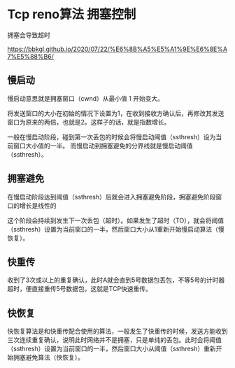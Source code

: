 ﻿# Tcp reno算法 拥塞控制

拥塞会导致超时

<https://bbkgl.github.io/2020/07/22/%E6%8B%A5%E5%A1%9E%E6%8E%A7%E5%88%B6/>

## 慢启动

慢启动意思就是拥塞窗口（cwnd）从最小值 1 开始变大。

将发送窗口的大小在初始的情况下设置为1，在收到接收方确认后，再修改其发送窗口为原来的两倍，也就是2。这样子的话，就是指数增长。

一般在慢启动阶段，碰到第一次丢包的时候会将慢启动阈值（ssthresh）设为当前窗口大小值的一半。
而慢启动到拥塞避免的分界线就是慢启动阈值（ssthresh）。

## 拥塞避免

在慢启动阶段达到阈值（ssthresh）后就会进入拥塞避免阶段，拥塞避免阶段窗口的增长是线性的

这个阶段会持续到发生下一次丢包（超时）。如果发生了超时（TO），就会将阈值（ssthresh）设置为当前窗口的一半，然后窗口大小从1重新开始慢启动算法（慢恢复）。

## 快重传

收到了3次或以上的重复确认，此时A就会直到5号数据包丢包，不等5号的计时器超时，便直接重传5号数据包，这就是TCP快速重传。

## 快恢复

快恢复算法是和快重传配合使用的算法，一般发生了快重传的时候，发送方能收到三次连续重复确认，说明此时网络并不是拥塞，只是单纯的丢包。此时会将阈值（ssthresh）设置为当前窗口的一半，然后窗口大小从阈值（ssthresh）重新开始拥塞避免算法（快恢复）。